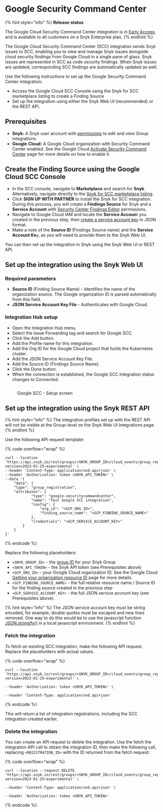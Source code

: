 # Google Security Command Center

{% hint style="info" %}
**Release status**

The Google Cloud Security Command Center integration is in [Early Access](https://docs.snyk.io/getting-started/snyk-release-process#early-access), and is available to all customers on a Snyk Enterprise plan.&#x20;
{% endhint %}

The Google Cloud Security Command Center (SCC) integration sends Snyk issues to SCC, enabling you to view and manage Snyk issues alongside cloud security findings from Google Cloud in a single pane of glass. Snyk issues are represented in SCC as code security findings. When Snyk issues are updated, corresponding SCC findings are automatically updated as well.

Use the following instructions to set up the Google Security Command Center integration:

* Access the Google Cloud SCC Console using the Snyk for SCC marketplace listing to create a Finding Source
* Set up the integration using either the Snyk Web UI (recommended) or the REST API.

## Prerequisites

* **Snyk:** A Snyk user account with [permissions](https://docs.snyk.io/admin/user-roles/user-role-management) to edit and view Group integrations
* **Google** **Cloud:** A Google Cloud organization with Security Command Center enabled. See the Google Cloud [Activate Security Command Center](https://cloud.google.com/security-command-center/docs/activate-scc-for-an-organization) page for more details on how to enable it.

## Create the Finding Source using the Google Cloud SCC Console&#x20;

* In the SCC console, navigate to **Marketplace** and search for **Snyk**. Alternatively, navigate directly to the [Snyk for SCC marketplace listing](https://console.cloud.google.com/marketplace/product/snyk-marketplace/snyk-google-scc).
* Click **SIGN UP WITH PARTNER** to install the Snyk for SCC integration. During this process, you will create a **Findings Source** for Snyk and a **Service Account** with [Security Center Findings Editor](https://cloud.google.com/security-command-center/docs/access-control-org#securitycenter.findingsEditor) permissions.
* Navigate to Google Cloud IAM and locate the **Service Accoun**t you created in the previous step, then [create a service account key](https://cloud.google.com/iam/docs/keys-create-delete#creating) in JSON format.
* Make a note of the **Source ID** (Findings Source name) and the **Service Account Ke**y, as you will need to provide them to the Snyk Web UI.

You can then set up the integration in Snyk using the Snyk Web UI or REST API.

## Set up the integration using the Snyk Web UI

### **Required parameters**

* **Source ID** (Finding Source Name) - Identifies the name of the organization source. The Google organization ID is parsed automatically from this field.
* **JSON Service Account Key File** - Authenticates with Google Cloud.

### **Integration Hub setup**

* Open the Integration Hub menu.
* Select the Issue Forwarding tag and search for Google SCC.
* Click the Add button.
* Add the Profile name for this integration.
* Add the Org ID for the Google Cloud project that holds the Kubernetes cluster.
* Add the JSON Service Account Key File.
* Add the Source ID (Findings Source Name).
* Click the Done button.
* When the connection is established, the Google SCC integration status changes to Connected.

<figure><img src="https://lh7-rt.googleusercontent.com/docsz/AD_4nXfwL5JQFYq5FIQRMZxTHZYswjUr3cj-9Yb7W-fnAU25J8T8-u3jGH81ZUSTtMyUtLchzHMCCshP_5_5B3q3drJ_6sZlM1gdttTw8nDtVVuyn4Y-LDA2oqtffWCswFPqy0RyfSzQew?key=9J3dV91yICcvUevnOqzNv8VZ" alt=""><figcaption><p>Google SCC - Setup screen</p></figcaption></figure>

## Set up the integration using the Snyk REST API

{% hint style="info" %}
The integration profiles set up with the REST API will not be visible at the Group-level on the Snyk Web UI Integrations page.
{% endhint %}

Use the following API request template:

{% code overflow="wrap" %}
```
curl --location 'https://api.snyk.io/rest/groups/<SNYK_GROUP_ID>/cloud_events/group_registrations?version=2023-01-25~experimental' \
--header 'Content-Type: application/vnd.api+json' \
--header 'Authorization: token <SNYK_API_TOKEN>' \
--data '{
	"data": {
	"type": "group_registration",
	"attributes": {
			"type": "google-securitycommandcenter",
			"name": "Test Google SCC integration",
			"config": {
				"org_id": "<GCP_ORG_ID>",
				"finding_source_name": "<GCP_FINDING_SOURCE_NAME>"
			},
			"credentials": "<GCP_SERVICE_ACCOUNT_KEY>"
		}
	}
}'
```
{% endcode %}

Replace the following placeholders:

* `<SNYK_GROUP_ID>` - the [group ID](https://docs.snyk.io/admin/groups-and-organizations/groups/group-general-settings) for your Snyk Group
* `<SNYK_API_TOKEN>` - the Snyk API token (see Prerequisites above)
* `<GCP_ORG_ID>` - your Google Cloud organization ID. See the Google Cloud [Getting your organization resource ID](https://cloud.google.com/resource-manager/docs/creating-managing-organization#retrieving_your_organization_id) page for more details.
* `<GCP_FINDING_SOURCE_NAME>` - the full relative resource name / Source ID for the finding source created in the previous step
* `<GCP_SERVICE_ACCOUNT_KEY>` - the full JSON service account key (see Prerequisites above).

{% hint style="info" %}
The JSON service account key must be string encoded, for example, double quotes must be escaped and new lines removed. One way to do this would be to use the javascript function [JSON.stringify()](https://developer.mozilla.org/en-US/docs/Web/JavaScript/Reference/Global_Objects/JSON/stringify) in a local javascript environment.
{% endhint %}

### Fetch the integration

To fetch an existing SCC integration, make the following API request. Replace the placeholders with actual values.&#x20;

{% code overflow="wrap" %}
```
curl --location 'https://api.snyk.io/rest/groups/<SNYK_GROUP_ID>/cloud_events/group_registrations?version=2023-01-25~experimental' \

--header 'Authorization: token <SNYK_API_TOKEN>' \

--header 'Content-Type: application/vnd.api+json'
```
{% endcode %}

This will return a list of integration registrations, including the SCC integration created earlier.

### Delete the integration

You can create an API request to delete the integration. Use the fetch the integration  API call to  obtain the integration ID, then make the following call, replacing `<REGISTRATION_ID>` with the ID returned from the fetch request:

{% code overflow="wrap" %}
```
curl --location --request DELETE 'https://api.snyk.io/rest/groups/<SNYK_GROUP_ID>/cloud_events/group_registrations/<REGISTRATION_ID>?version=2023-01-25~experimental' \

--header 'Content-Type: application/vnd.api+json' \

--header 'Authorization: token <SNYK_API_TOKEN>'
```
{% endcode %}
